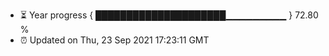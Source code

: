 - ⏳ Year progress { █████████████████████▁▁▁▁▁▁▁▁▁ } 72.80 %
- ⏰ Updated on Thu, 23 Sep 2021 17:23:11 GMT

